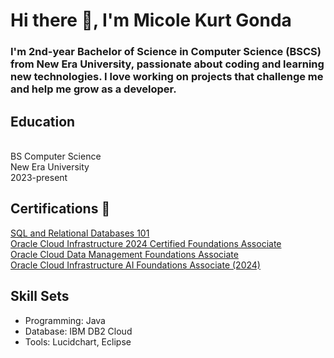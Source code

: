 <h1>Hi there 👋, I'm Micole Kurt Gonda</h1>
<h3> I'm 2nd-year Bachelor of Science in Computer Science (BSCS) from New Era University, passionate about coding and learning new technologies. I love working on projects that challenge me and help me grow as a developer. </h3>

<h2>Education</h2>
<br>BS Computer Science
<br>New Era University
<br>2023-present

<h2>Certifications 🏅</h2>
<a href="https://courses.cognitiveclass.ai/certificates/4e4c7dc978fa4d9ca4a74211e034b51e">SQL and Relational Databases 101</a>
<br>
<a href="https://catalog-education.oracle.com/ords/certview/sharebadge?id=22EB3D80EA6E24E346FA5AD51BE48E325F236FEE3CDE624C44BA07EB1D9D4A9F"> Oracle Cloud Infrastructure 2024 Certified Foundations Associate</a>
<br>
<a href="https://catalog-education.oracle.com/ords/certview/sharebadge?id=22EB3D80EA6E24E346FA5AD51BE48E327A58DD54BCBEA485E20C60BB91FD7D87"> Oracle Cloud Data Management Foundations Associate</a>
<br>
<a href="https://catalog-education.oracle.com/ords/certview/sharebadge?id=ACC593B516ECCBC81FDCAA7F199EABE7A9342AF234E124632BF77D4233136687"> Oracle Cloud Infrastructure AI Foundations Associate (2024)</a>
<br>
 <h2>Skill Sets</h2>
<ul>
  <li>Programming: Java</li>
  <li>Database: IBM DB2 Cloud</li>
 <li>Tools: Lucidchart, Eclipse</li>
</ul>
